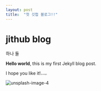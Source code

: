 ```yaml
---
layout: post
title:  "첫 깃헙 블로그!!"
---
```


# jithub blog
하나 둘



**Hello world**, this is my first Jekyll blog post.

I hope you like it!<img src="D:\LOOKatKimhyein_github_blog\LOOKatKimhyein.github.io\images\2023-03-11-fisrt\스카이블루.jpg" alt="스카이블루" style="zoom:25%;" />

![unsplash-image-4]({{site.url}}\images\2023-03-11-fisrt\unsplash-image-4.jpg)

